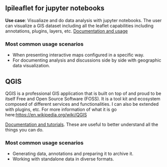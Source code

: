 

## Ipileaflet for jupyter notebooks
**Use case**: Visualiaze and do data analysis with jupyter notebooks. The user can visualize a GIS dataset including all the leaflet capabilities including annotations, plugins, layers, etc.
[Documentation and usage](https://ipyleaflet.readthedocs.io/en/latest/index.html)
### Most common usage scenarios
- When presenting interactive maps configured in a specific way.
- For documenting analysis and discussions side by side with geographic data visualization.  

## QGIS
QGIS is a professional GIS application that is built on top of and proud to be itself Free and Open Source Software (FOSS).
It is a tool kit and ecosystem composed of different services and functionalities. I can also be extended with plugins, etc.
For more information of what it is go here:https://en.wikipedia.org/wiki/QGIS

[Documentation and tutorials](https://www.qgistutorials.com/en/index.html). These are useful to better understand all the things you can do.
### Most common usage scenarios
- Generating data, annotations and preparing it to archive it.
- Working with standalone data in diverse formats.